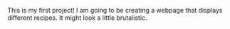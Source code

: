 This is my first project! I am going to be creating a webpage that displays different recipes. It might look a little brutalistic.